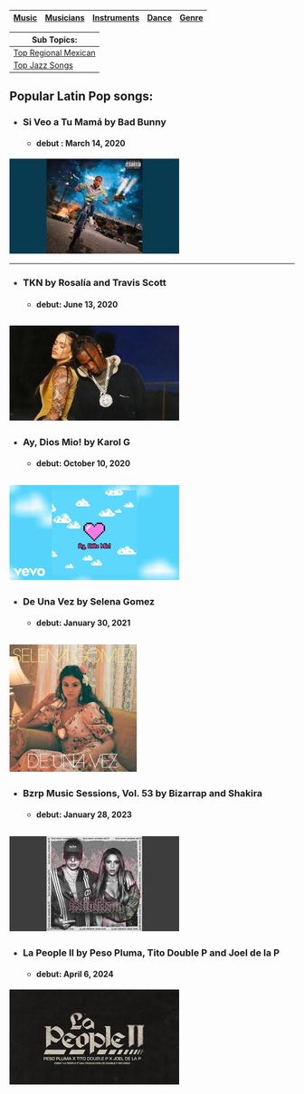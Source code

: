 | [Music](music.md) |[Musicians](musicians.md) | [Instruments](instruments.md) | [Dance](dance.md) | [Genre](Genres.md) |
| -------- | ------- |------ | -------- |---|

| Sub Topics:|
|------------|
| [ Top Regional Mexican](popRegionalMX.md) |
| [ Top Jazz Songs](topJazz.md) |

## Popular Latin Pop songs:
- ### Si Veo a Tu Mamá by Bad Bunny
    - #### debut : March 14, 2020
[![Watch the video](badBunny.jpeg)](https://www.google.com/url?sa=t&source=web&rct=j&opi=89978449&url=https://www.youtube.com/watch%3Fv%3DCPK_IdHe1Yg&ved=2ahUKEwi_m8aEgOyIAxU9q4kEHXYKLFwQ78AJegQIHBAB&usg=AOvVaw1Hd8c8qXzBoSl-anyFUea5)

---


- ### TKN by Rosalía and Travis Scott
     - #### debut: June 13, 2020
[![Watch the video](TKN.jpeg)](https://www.google.com/url?sa=t&source=web&rct=j&opi=89978449&url=https://www.youtube.com/watch%3Fv%3DVPEBSFW-2N8&ved=2ahUKEwj8g6HwhOyIAxVNGlkFHX0-PbkQ78AJegQIEBAB&usg=AOvVaw14HoT_Ym_k3VPXDiQm3IEv)
---
- ### Ay, Dios Mio! by Karol G
     - #### debut: October 10, 2020
[![Watch the video](aydios.jpeg)](https://www.google.com/url?sa=t&source=web&rct=j&opi=89978449&url=https://www.youtube.com/watch%3Fv%3DOu2c2aj5Fcw&ved=2ahUKEwiz9oaiheyIAxUqmIkEHS2JIZwQ78AJegQIGBAB&usg=AOvVaw1wJV9HW7Pn6m4sJgMhS4q3)
---
- ### De Una Vez by Selena Gomez
     - #### debut: January 30, 2021
[![Watch the video](selenagomez.jpeg)](https://www.google.com/url?sa=t&source=web&rct=j&opi=89978449&url=https://www.youtube.com/watch%3Fv%3D91VRyTvjoX4&ved=2ahUKEwicq7OpheyIAxVYE1kFHZaKDv4Q78AJegQIHBAB&usg=AOvVaw2SRWXaPVCnssrq3TQ5M94L)
---
- ### Bzrp Music Sessions, Vol. 53 by Bizarrap and Shakira
     - #### debut: January 28, 2023
[![Watch the video](shakira.jpeg)](https://www.google.com/url?sa=t&source=web&rct=j&opi=89978449&url=https://www.youtube.com/watch%3Fv%3DCocEMWdc7Ck&ved=2ahUKEwjQkrS_heyIAxUlGVkFHTQjBysQ78AJegQIFBAB&usg=AOvVaw2GWrDYrb1b2RQ6R9_iDSyJ)
---
- ### La People II by Peso Pluma, Tito Double P and Joel de la P
     - #### debut: April 6, 2024
[![Watch the video](lapeople.jpeg)](https://www.google.com/url?sa=t&source=web&rct=j&opi=89978449&url=https://www.youtube.com/watch%3Fv%3D4cyRzNkpNQc&ved=2ahUKEwiem8DGheyIAxXIEmIAHUEhHjoQ78AJegQIFRAB&usg=AOvVaw10SAGFdwg1PtpzhRcWl8NQ)

